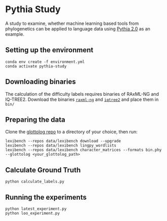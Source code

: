 # Pythia Study

A study to examine, whether machine learning based tools from phylogenetics can be applied to language data using [Pythia 2.0](https://tschuelia.github.io/PyPythia/) as an example.

## Setting up the environment
```
conda env create -f environment.yml
conda activate pythia-study
```

## Downloading binaries
The calculation of the difficulty labels requires binaries of RAxML-NG and IQ-TREE2.
Download the binaries [`raxml-ng`](https://github.com/amkozlov/raxml-ng) and [`iqtree2`](https://github.com/iqtree/iqtree2) and place them in `bin/`

## Preparing the data
Clone the [glottolog repo](https://github.com/glottolog/glottolog) to a directory of your choice, then run:
```
lexibench --repos data/lexibench download --upgrade
lexibench --repos data/lexibench lingpy_wordlists
lexibench --repos data/lexibench character_matrices --formats bin.phy --glottolog <your_glottolog_path>
```

## Calculate Ground Truth
```
python calculate_labels.py
```


## Running the experiments
```
python latest_experiment.py
python loo_experiment.py
```

